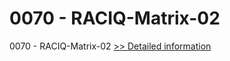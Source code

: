 # 0070 - RACIQ-Matrix-02
0070 - RACIQ-Matrix-02
[>> Detailed information](https://secure.shareit.com/shareit/product.html?productid=300951613&affiliateid=200057808)